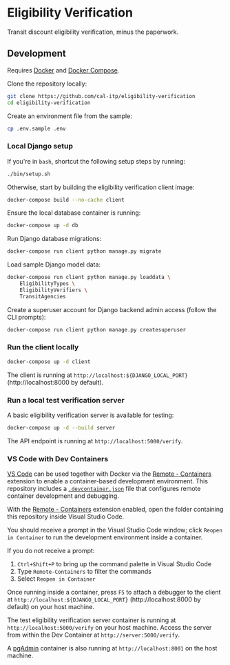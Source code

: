# Eligibility Verification

Transit discount eligibility verification, minus the paperwork.

## Development

Requires [Docker][docker] and [Docker Compose][docker-compose].

Clone the repository locally:

```bash
git clone https://github.com/cal-itp/eligibility-verification
cd eligibility-verification
```

Create an environment file from the sample:

```bash
cp .env.sample .env
```

### Local Django setup

If you're in `bash`, shortcut the following setup steps by running:

```bash
./bin/setup.sh
```

Otherwise, start by building the eligibility verification client image:

```bash
docker-compose build --no-cache client
```

Ensure the local database container is running:

```bash
docker-compose up -d db
```

Run Django database migrations:

```bash
docker-compose run client python manage.py migrate
```

Load sample Django model data:

```bash
docker-compose run client python manage.py loaddata \
    EligibilityTypes \
    EligibilityVerifiers \
    TransitAgencies
```

Create a superuser account for Django backend admin access (follow the CLI prompts):

```bash
docker-compose run client python manage.py createsuperuser
```

### Run the client locally

```bash
docker-compose up -d client
```

The client is running at `http://localhost:${DJANGO_LOCAL_PORT}` (http://localhost:8000 by default).

### Run a local test verification server

A basic eligibility verification server is available for testing:

```bash
docker-compose up -d --build server
```

The API endpoint is running at `http://localhost:5000/verify`.

### VS Code with Dev Containers

[VS Code][vscode] can be used together with Docker via the [Remote - Containers][vscode-containers] extension to enable a
container-based development environment. This repository includes a [`.devcontainer.json`][config-file] file that configures
remote container development and debugging.

With the [Remote - Containers][vscode-containers] extension enabled, open the folder containing this repository inside Visual
Studio Code.

You should receive a prompt in the Visual Studio Code window; click `Reopen in Container` to run the development environment
inside a container.

If you do not receive a prompt:

1. `Ctrl+Shift+P` to bring up the command palette in Visual Studio Code
1. Type `Remote-Containers` to filter the commands
1. Select `Reopen in Container`

Once running inside a container, press `F5` to attach a debugger to the client at `http://localhost:${DJANGO_LOCAL_PORT}`
(http://localhost:8000 by default) on your host machine.

The test eligibility verification server container is running at `http://localhost:5000/verify` on your host machine.
Access the server from within the Dev Container at `http://server:5000/verify`.

A [pgAdmin][pgadmin] container is also running at `http://localhost:8001` on the host machine.

[config-file]: ./.devcontainer.json
[docker]: https://docs.docker.com/
[docker-compose]: https://docs.docker.com/compose/
[pgadmin]: https://www.pgadmin.org/
[vscode]: https://code.visualstudio.com/
[vscode-containers]: https://code.visualstudio.com/docs/remote/containers
